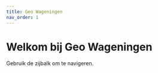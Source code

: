 ```yaml
---
title: Geo Wageningen
nav_order: 1
---
```


# Welkom bij Geo Wageningen

Gebruik de zijbalk om te navigeren.
